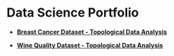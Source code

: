 # Data Science Portfolio

* [**Breast Cancer Dataset - Topological Data Analysis**](https://github.com/romiebanerjee/Portfolio-/blob/master/Breast_Cancer_TDA.ipynb)

* [**Wine Quality Dataset - Topological Data Analysis**](https://github.com/romiebanerjee/Data-Science-Portfolio/blob/master/Wine_quality_red.ipynb)
